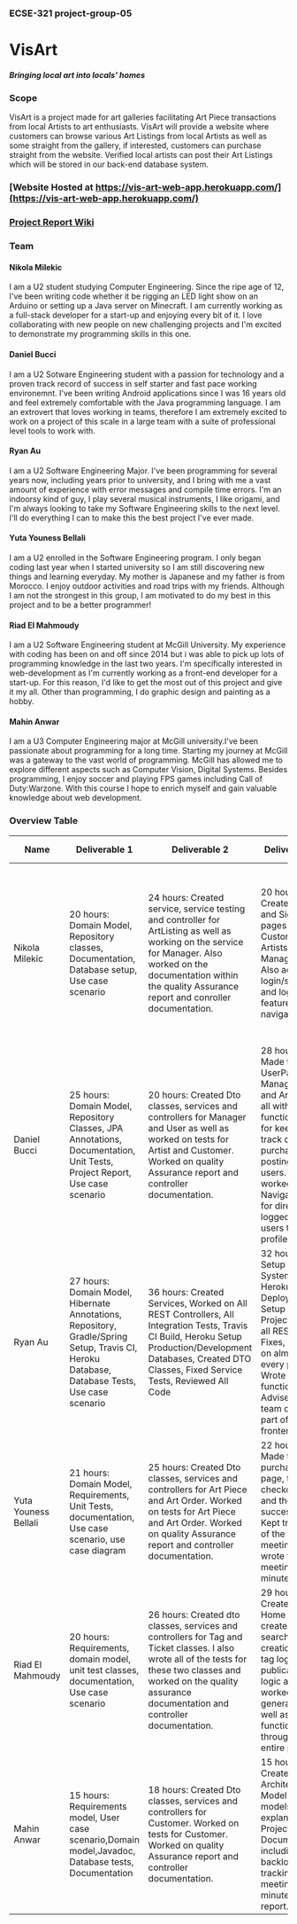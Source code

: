 ### ECSE-321 project-group-05

# VisArt

##### Bringing local art into locals' homes

### Scope
VisArt is a project made for art galleries facilitating Art Piece transactions from local Artists to art enthusiasts. VisArt will provide a website where customers can browse various Art Listings from local Artists as well as some straight from the gallery, if interested, customers can purchase straight from the website. Verified local artists can post their Art Listings which will be stored in our back-end database system.

### [Website Hosted at https://vis-art-web-app.herokuapp.com/](https://vis-art-web-app.herokuapp.com/)

### [Project Report Wiki](https://github.com/McGill-ECSE321-Fall2020/project-group-05/wiki)

### Team
#### Nikola Milekic
I am a U2 student studying Computer Engineering. Since the ripe age of 12, I've been writing code whether it be rigging an LED light show on an Arduino or setting up a Java server on Minecraft. I am currently working as a full-stack developer for a start-up and enjoying every bit of it. I love collaborating with new people on new challenging projects and I'm excited to demonstrate my programming skills in this one.
#### Daniel Bucci
I am a U2 Sotware Engineering student with a passion for technology and a proven track record of success in self starter and fast pace working environemnt. I've been writing Android applications since I was 16 years old and feel extremely comfortable with the Java programming language. I am an extrovert that loves working in teams, therefore I am extremely excited to work on a project of this scale in a large team with a suite of professional level tools to work with. 
#### Ryan Au
I am a U2 Software Engineering Major. I've been programming for several years now, including years prior to university, and I bring with me a vast amount of experience with error messages and compile time errors. I'm an indoorsy kind of guy, I play several musical instruments, I like origami, and I'm always looking to take my Software Engineering skills to the next level. I'll do everything I can to make this the best project I've ever made.
#### Yuta Youness Bellali
I am a U2 enrolled in the Software Engineering program. I only began coding last year when I started university so I am still discovering new things and learning everyday. My mother is Japanese and my father is from Morocco. I enjoy outdoor activities and road trips with my friends. Although I am not the strongest in this group, I am motivated to do my best in this project and to be a better programmer!
#### Riad El Mahmoudy
I am a U2 Software Engineering student at McGill University. My experience with coding has been on and off since 2014 but i was able to pick up lots of programming knowledge in the last two years. I'm specifically interested in web-development as I'm currently working as a front-end developer for a start-up. For this reason, I'd like to get the most out of this project and give it my all. Other than programming, I do graphic design and painting as a hobby.
#### Mahin Anwar
I am a U3 Computer Engineering major at McGill university.I've been passionate about programming for a long time. Starting my journey at McGill was a gateway to the vast world of programming. McGill has allowed me to explore different aspects such as Computer Vision, Digital Systems. Besides programming, I enjoy soccer and playing FPS games including Call of Duty:Warzone. With this course I hope to enrich myself and gain valuable knowledge about web development.

### Overview Table

|  Name |Deliverable 1 |  Deliverable 2 | Deliverable 3   |Deliverable 4   | Deliverable 5
|---|---|---|---|---|---|
| Nikola Milekic        | 20 hours: Domain Model, Repository classes, Documentation, Database setup, Use case scenario | 24 hours: Created service, service testing and controller for ArtListing as well as working on the service for Manager. Also worked on the documentation within the quality Assurance report and conroller documentation.  | 20 hours: Created Login and Sign-Up pages for Customers, Artists and Managers. Also added login/signup and logout feature into the navigation bar.  | 12 hours: Setup showing favorited Art listings. Make it so the display always remains vertical. Make it so users cannot backtrack after logging out. Peer-Programming with Daniel Bucci for Recycler view. Add Javadoc.  | 2 hours: Discuss with team best way to approach presenting the demo and what to put emphasis on. Reviewing slides.
| Daniel Bucci          | 25 hours: Domain Model, Repository Classes, JPA Annotations, Documentation, Unit Tests, Project Report, Use case scenario  | 20 hours: Created Dto classes, services and controllers for Manager and User as well as worked on tests for Artist and Customer. Worked on quality Assurance report and controller documentation. | 28 hours: Made the UserPage, ManagerPage and ArtistPage all with crucial functionality for keeping track of purchases and postings for all users. Also worked on Navigation bar for directing logged in users to their profile page   | 20 hours: Worked on HttpUtils class, RecyclerView Adapters, Login Page, MainActivity, ListingActivity and Authentication  | 4 hours: Worked on the appeal to customer section and the slides
| Ryan Au               | 27 hours: Domain Model, Hibernate Annotations, Repository, Gradle/Spring Setup, Travis CI, Heroku Database, Database Tests, Use case scenario| 36 hours: Created Services, Worked on All REST Controllers, All Integration Tests, Travis CI Build, Heroku Setup Production/Development Databases, Created DTO Classes, Fixed Service Tests, Reviewed All Code | 32 hours: Setup Build System, Heroku Deployment, Setup Vue Project, Made all REST API Fixes, Worked on almost every page, Wrote helper functions, Advised the team on any part of the frontend  | 20  hours: Worked on HttpUtils, Firebase Authentication, JSON Parsing, CheckoutActivity, LoginActivity, ArtListings, Users, Debugging all the code  | 3 hours: Performed the live demo, prepared visuals for presentation, prepared logistics for presentation, planning presentation, prepared for live demo
| Yuta Youness Bellali  | 21 hours: Domain Model, Requirements, Unit Tests, documentation, Use case scenario, use case diagram   | 25 hours: Created Dto classes, services and controllers for Art Piece and Art Order. Worked on tests for Art Piece and Art Order. Worked on quality Assurance report and controller documentation.  | 22 hours: Made the purchase page, the checkout page and the order success page. Kept tracked of the meetings and wrote the meeting minutes.|15 hours: Implemented the add favorite functionality in the art listing page, Created the Order Success page, Worked on the checkout page| 3 hours: Worked on the slides, prepared presentation for the mobile section and presented to the class.
|  Riad El Mahmoudy     | 20 hours: Requirements, domain model, unit test classes, documentation, Use case scenario |  26 hours: Created dto classes, services and controllers for Tag and Ticket classes. I also wrote all of the tests for these two classes and worked on the quality assurance documentation and controller documentation. | 29 hours: Created the Home Page UI, created the search, listing creation, the tag logic, the publication logic and worked on the general UI as well as some functionality throughout the entire project.  |   13 hours: Worked on the purchase art method and buy art buttons in the checkout activity file| 2 hours: participated in the meeting where we discussed the presentation. Gave input. Added data to the database for the presentation.
|  Mahin Anwar          | 15 hours: Requirements model, User case scenario,Domain model,Javadoc, Database tests, Documentation | 18 hours: Created Dto classes, services and controllers for Customer. Worked on tests for Customer. Worked on quality Assurance report and controller documentation.  | 15 hours: Created the Architecture Model(3 models) with explanation. Project Documentation including backlog,issue tracking, meeting minutes, report.  | 8 hours: Worked on the user documentation for the project. Project Documentation including backlog,issue tracking, meeting minutes, report.  |1 hour: Participated in the meeting for the presentation. Discussed the logistics of the presentation
